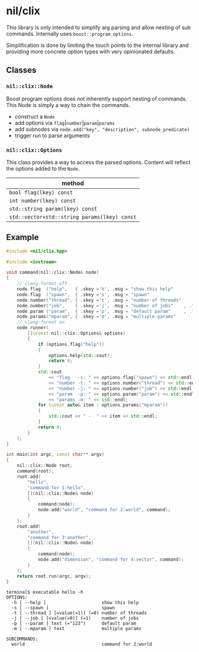 # nil/clix

This library is only intended to simplify arg parsing and allow nesting of sub commands. Internally uses `boost::program_options`.

Simplification is done by limiting the touch points to the internal library and providing more concrete option types with very opinionated defaults.

## Classes

### `nil::clix::Node`

Boost program options does not inherently support nesting of commands. This Node is simply a way to chain the commands.

- construct a `Node`
- add options via `flag`|`number`|`param`|`params`
- add subnodes via `node.add("key", "description", subnode_predicate)`
- trigger run to parse arguments

### `nil::clix::Options`

This class provides a way to access the parsed options.
Content will reflect the options added to the `Node`.

| method                                       |
| -------------------------------------------- |
| `bool flag(lkey) const`                      |
| `int number(lkey) const`                     |
| `std::string param(lkey) const`              |
| `std::vector<std::string params(lkey) const` |

## Example

```cpp
#include <nil/clix.hpp>

#include <iostream>

void command(nil::clix::Node& node)
{
    // clang-format off
    node.flag  ("help",   { .skey ='h', .msg = "show this help"                                        });
    node.flag  ("spawn",  { .skey ='s', .msg = "spawn"                                                 });
    node.number("thread", { .skey ='t', .msg = "number of threads"                                     });
    node.number("job",    { .skey ='j', .msg = "number of jobs"    , .fallback = 1     , .implicit = 0 });
    node.param ("param",  { .skey ='p', .msg = "default param"     , .fallback = "123"                 });
    node.params("mparam", { .skey ='m', .msg = "multiple params"                                       });
    // clang-format on
    node.runner(
        [](const nil::clix::Options& options)
        {
            if (options.flag("help"))
            {
                options.help(std::cout);
                return 0;
            }
            std::cout                                                     //
                << "flag   -s: " << options.flag("spawn") << std::endl    //
                << "number -t: " << options.number("thread") << std::endl //
                << "number -j: " << options.number("job") << std::endl    //
                << "param  -p: " << options.param("param") << std::endl   //
                << "params -m: " << std::endl;
            for (const auto& item : options.params("mparam"))
            {
                std::cout << " -  " << item << std::endl;
            }
            return 0;
        }
    );
}

int main(int argc, const char** argv)
{
    nil::clix::Node root;
    command(root);
    root.add(
        "hello",
        "command for 1:hello",
        [](nil::clix::Node& node)
        {
            command(node);
            node.add("world", "command for 2:world", command);
        }
    );
    root.add(
        "another",
        "command for 3:another",
        [](nil::clix::Node& node)
        {
            command(node);
            node.add("dimension", "command for 4:vector", command);
        }
    );
    return root.run(argc, argv);
}
```

```
terminal$ executable hello -h
OPTIONS:
  -h [ --help ]                     show this help
  -s [ --spawn ]                    spawn
  -t [ --thread ] [=value(=1)] (=0) number of threads
  -j [ --job ] [=value(=0)] (=1)    number of jobs
  -p [ --param ] text (="123")      default param
  -m [ --mparam ] text              multiple params

SUBCOMMANDS:
  world                             command for 2:world
```